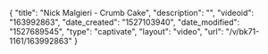 {
    "title": "Nick Malgieri - Crumb Cake",
    "description": "",
    "videoid": "163992863",
    "date_created": "1527103940",
    "date_modified": "1527689545",
    "type": "captivate",
    "layout": "video",
    "url": "\/v\/bk71-1161\/163992863"
}